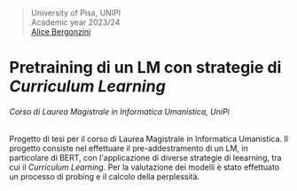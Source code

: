 > University of Pisa, UNIPI \
> Academic year 2023/24 \
> [Alice Bergonzini](https://github.com/alicebergonzini)
> 
# Pretraining di un LM con strategie di _Curriculum Learning_
###### Corso di Laurea Magistrale in Informatica Umanistica, UniPi

Progetto di tesi per il corso di Laurea Magistrale in Informatica Umanistica. 
Il progetto consiste nel effettuare il pre-addestramento di un LM, in particolare di BERT, con l'applicazione di diverse strategie di leearning, tra cui il _Curriculum Learning_. Per la valutazione dei modelli è stato effettuato un processo di probing e il calcolo della perplessità.

